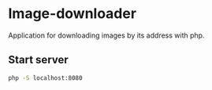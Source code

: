 # Image-downloader

Application for downloading images by its address with php.

## Start server

```sh
php -S localhost:8080
```
